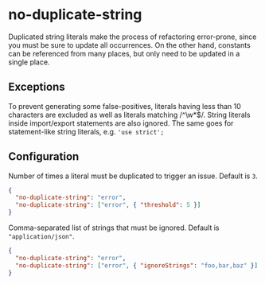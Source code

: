 # no-duplicate-string
Duplicated string literals make the process of refactoring error-prone, since you must be sure to update all occurrences.
On the other hand, constants can be referenced from many places, but only need to be updated in a single place.

## Exceptions
To prevent generating some false-positives, literals having less than 10 characters are excluded as well as literals matching /^\w*$/. String literals inside import/export statements are also ignored. The same goes for statement-like string literals, e.g. `'use strict';`

## Configuration

Number of times a literal must be duplicated to trigger an issue. Default is `3`.

```json
{
  "no-duplicate-string": "error",
  "no-duplicate-string": ["error", { "threshold": 5 }]
}
```

Comma-separated list of strings that must be ignored. Default is `"application/json"`.

```json
{
  "no-duplicate-string": "error",
  "no-duplicate-string": ["error", { "ignoreStrings": "foo,bar,baz" }]
}
